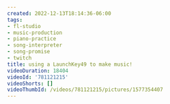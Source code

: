 ```yaml
---
created: 2022-12-13T18:14:36-06:00
tags:
- fl-studio
- music-production
- piano-practice
- song-interpreter
- song-promise
- twitch
title: using a LaunchKey49 to make music!
videoDuration: 18404
videoId: '781121215'
videoShorts: []
videoThumbId: /videos/781121215/pictures/1577354407
---
```

